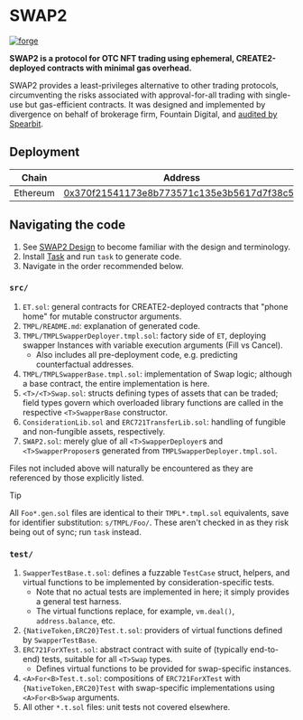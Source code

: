 # SWAP2
[![forge](https://github.com/solidifylabs/SWAP2/actions/workflows/forge.yml/badge.svg?branch=main)](https://github.com/solidifylabs/SWAP2/actions/workflows/forge.yml)

**SWAP2 is a protocol for OTC NFT trading using ephemeral, CREATE2-deployed contracts with minimal gas overhead.**

SWAP2 provides a least-privileges alternative to other trading protocols, circumventing the risks associated with approval-for-all
trading with single-use but gas-efficient contracts. It was designed and implemented by divergence on behalf of brokerage firm,
Fountain Digital, and [audited by Spearbit](./audit/SWAP2-Audit_Spearbit.pdf).

## Deployment

| Chain    | Address                                                                                                                    |
| -------- | -------------------------------------------------------------------------------------------------------------------------- |
| Ethereum | [0x370f21541173e8b773571c135e3b5617d7f38c54](https://etherscan.io/address/0x370f21541173e8b773571c135e3b5617d7f38c54#code) |

## Navigating the code

1. See [SWAP2 Design](./SWAP2-Design.md) to become familiar with the design and terminology.
2. Install [Task](https://taskfile.dev/) and run `task` to generate code.
3. Navigate in the order recommended below.

### `src/`

1. `ET.sol`: general contracts for CREATE2-deployed contracts that "phone home" for mutable constructor arguments.
2. `TMPL/README.md`: explanation of generated code.
3. `TMPL/TMPLSwapperDeployer.tmpl.sol`: factory side of `ET`, deploying swapper Instances with variable execution arguments (Fill vs Cancel).
   * Also includes all pre-deployment code, e.g. predicting counterfactual addresses.
4. `TMPL/TMPLSwapperBase.tmpl.sol`: implementation of Swap logic; although a base contract, the entire implementation is here.
5. `<T>/<T>Swap.sol`: structs defining types of assets that can be traded; field types govern which overloaded library functions are called in the respective `<T>SwapperBase` constructor.
6. `ConsiderationLib.sol` and `ERC721TransferLib.sol`: handling of fungible and non-fungible assets, respectively.
7. `SWAP2.sol`: merely glue of all `<T>SwapperDeployer`s and `<T>SwapperProposer`s generated from `TMPLSwapperDeployer.tmpl.sol`.

Files not included above will naturally be encountered as they are referenced by those explicitly listed.

> [!TIP]
> All `Foo*.gen.sol` files are identical to their `TMPL*.tmpl.sol` equivalents, save for identifier substitution: `s/TMPL/Foo/`.
> These aren't checked in as they risk being out of sync; run `task` instead.

### `test/`

1. `SwapperTestBase.t.sol`: defines a fuzzable `TestCase` struct, helpers, and virtual functions to be implemented by consideration-specific tests.
   * Note that no actual tests are implemented in here; it simply provides a general test harness.
   * The virtual functions replace, for example, `vm.deal()`, `address.balance`, etc.
2. `{NativeToken,ERC20}Test.t.sol`: providers of virtual functions defined by `SwapperTestBase`.
3. `ERC721ForXTest.sol`: abstract contract with suite of (typically end-to-end) tests, suitable for all `<T>Swap` types.
   * Defines virtual functions to be provided for swap-specific instances.
4. `<A>For<B>Test.t.sol`: compositions of `ERC721ForXTest` with `{NativeToken,ERC20}Test` with swap-specific implementations using `<A>For<B>Swap` arguments.
5. All other `*.t.sol` files: unit tests not covered elsewhere.
